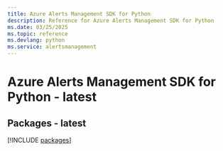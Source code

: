 ```yaml
---
title: Azure Alerts Management SDK for Python
description: Reference for Azure Alerts Management SDK for Python
ms.date: 03/25/2025
ms.topic: reference
ms.devlang: python
ms.service: alertsmanagement
---
```

# Azure Alerts Management SDK for Python - latest
## Packages - latest
[!INCLUDE [packages](alerts-management-index.md)]